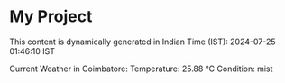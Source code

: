 # My Project

This content is dynamically generated in Indian Time (IST): 2024-07-25 01:46:10 IST


Current Weather in Coimbatore:
Temperature: 25.88 °C
Condition: mist
